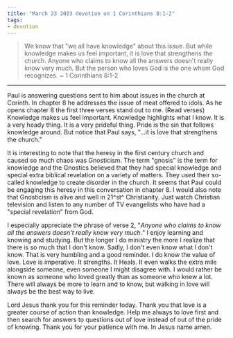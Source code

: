```yaml
---
title: "March 23 2023 devotion on 1 Corinthians 8:1-2"
tags:
- devotion
---
```

> We know that "we all have knowledge" about this issue. But while knowledge makes us feel important, it is love that strengthens the church. Anyone who claims to know all the answers doesn't really know very much. But the person who loves God is the one whom God recognizes. 
~ 1 Corinthians 8:1-2
* * *  
Paul is answering questions sent to him about issues in the church at Corinth. In chapter 8 he addresses the issue of meat offered to idols. As he opens chapter 8 the first three verses stand out to me. (Read verses) Knowledge makes us feel important. Knowledge highlights what I know. It is a very heady thing. It is a very prideful thing. Pride is the sin that follows knowledge around. But notice that Paul says, "...it is love that strengthens the church."

It is interesting to note that the heresy in the first century church and caused so much chaos was Gnosticism. The term "gnosis" is the term for knowledge and the Gnostics believed that they had special knowledge and special extra biblical revelation on a variety of matters. They used their so-called knowledge to create disorder in the church. It seems that Paul could be engaging this heresy in this conversation in chapter 8. I would also note that Gnosticism is alive and well in 21^st^ Christianity. Just watch Christian television and listen to any number of TV evangelists who have had a "special revelation" from God.

I especially appreciate the phrase of verse 2, "*Anyone who claims to know all the answers doesn't really know very much.*" I enjoy learning and knowing and studying. But the longer I do ministry the more I realize that there is so much that I don't know. Sadly, I don't even know what I don't know. That is very humbling and a good reminder. I do know the value of love. Love is imperative. It strengths. It Heals. It even walks the extra mile alongside someone, even someone I might disagree with. I would rather be known as someone who loved greatly than as someone who knew a lot. There will always be more to learn and to know, but walking in love will always be the best way to live.

Lord Jesus thank you for this reminder today. Thank you that love is a greater course of action than knowledge. Help me always to love first and then search for answers to questions out of love instead of out of the pride of knowing. Thank you for your patience with me. In Jesus name amen.
